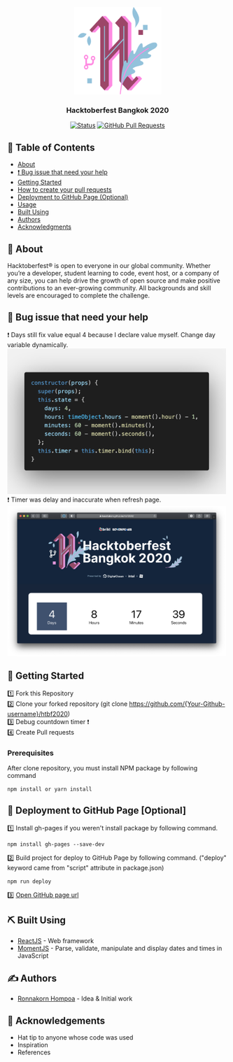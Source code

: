 <p align="center">
  <a href="" rel="noopener">
 <img width=200px height=200px src="./src/images/logo-icon.png" alt="HTBF logo"></a>
</p>

<h3 align="center">Hacktoberfest Bangkok 2020</h3>

<div align="center">

[![Status](https://img.shields.io/badge/status-active-success.svg)]()
[![GitHub Pull Requests](https://img.shields.io/github/issues-pr/kylelobo/The-Documentation-Compendium.svg)](https://github.com/kylelobo/The-Documentation-Compendium/pulls)
</div>

## 📝 Table of Contents

- [About](#about)
- [❗️ Bug issue that need your help](#bug)
- [Getting Started](#getting_started)
- [How to create your pull requests](#pull-requests)
- [Deployment to GitHub Page (Optional)](#deployment)
- [Usage](#usage)
- [Built Using](#built_using)
- [Authors](#authors)
- [Acknowledgments](#acknowledgement)

## 🧐 About <a name = "about"></a>

Hacktoberfest® is open to everyone in our global community. Whether you’re a developer, student learning to code, event host, or a company of any size, you can help drive the growth of open source and make positive contributions to an ever-growing community. All backgrounds and skill levels are encouraged to complete the challenge.

## 🦠 Bug issue that need your help <a name="bug"></a>
❗️ Days still fix value equal 4 because I declare value myself. Change day variable dynamically. <br/>
 <img width="500px" src="./src/images/bug2.png" alt="bug1">  <br/>
❗️ Timer was delay and inaccurate when refresh page. <br/>
 <img width="500px" src="./src/images/bug1.png" alt="bug2">

## 🏁 Getting Started <a name = "getting_started"></a>

1️⃣ Fork this Repository <br/>
2️⃣ Clone your forked repository (git clone https://github.com/{Your-Github-username}/htbf2020) <br/>
3️⃣ Debug countdown timer ❗️ <br/>
4️⃣ Create Pull requests

### Prerequisites

After clone repository, you must install NPM package by following command

```
npm install or yarn install
```


## 🚀 Deployment to GitHub Page [Optional] <a name = "deployment"></a>

1️⃣ Install gh-pages if you weren't install package by following command. <br/>
```
npm install gh-pages --save-dev
```
2️⃣ Build project for deploy to GitHub Page by following command. ("deploy" keyword came from "script" attribute in package.json) <br/>
```
npm run deploy
```
3️⃣ [Open GitHub page url](https://kasettakorn.github.io/htbf2020/) <br/>

## ⛏️ Built Using <a name = "built_using"></a>

- [ReactJS](https://reactjs.org/) - Web framework
- [MomentJS](https://momentjs.com) - Parse, validate, manipulate and display dates and times in JavaScript

## ✍️ Authors <a name = "authors"></a>

- [Ronnakorn Hompoa](https://github.com/kasettakorn) - Idea & Initial work


## 🎉 Acknowledgements <a name = "acknowledgement"></a>

- Hat tip to anyone whose code was used
- Inspiration
- References
